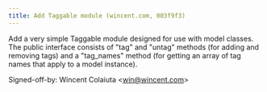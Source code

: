 ```yaml
---
title: Add Taggable module (wincent.com, 003f9f3)
---
```


Add a very simple Taggable module designed for use with model classes. The public interface consists of "tag" and "untag" methods (for adding and removing tags) and a "tag\_names" method (for getting an array of tag names that apply to a model instance).

Signed-off-by: Wincent Colaiuta &lt;win@wincent.com&gt;
